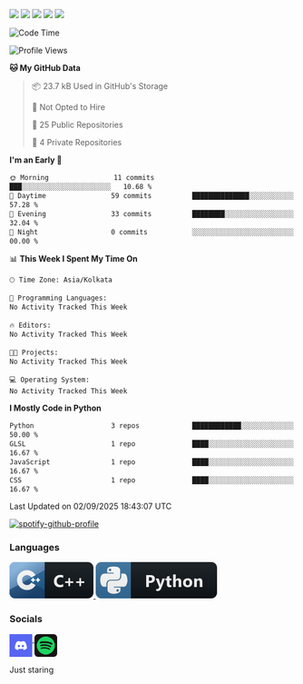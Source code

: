 


[![](https://raw.githubusercontent.com/dxrshxnw/dxrshxnw/main/profile-summary-card-output/2077/0-profile-details.svg)](https://github.com/vn7n24fzkq/github-profile-summary-cards)
[![](https://raw.githubusercontent.com/dxrshxnw/dxrshxnw/main/profile-summary-card-output/2077/1-repos-per-language.svg)](https://github.com/vn7n24fzkq/github-profile-summary-cards) [![](https://raw.githubusercontent.com/dxrshxnw/dxrshxnw/main/profile-summary-card-output/2077/2-most-commit-language.svg)](https://github.com/vn7n24fzkq/github-profile-summary-cards)
[![](https://raw.githubusercontent.com/dxrshxnw/dxrshxnw/main/profile-summary-card-output/2077/3-stats.svg)](https://github.com/vn7n24fzkq/github-profile-summary-cards) [![](https://raw.githubusercontent.com/dxrshxnw/dxrshxnw/main/profile-summary-card-output/2077/4-productive-time.svg)](https://github.com/vn7n24fzkq/github-profile-summary-cards)





<!--START_SECTION:waka-->
![Code Time](http://img.shields.io/badge/Code%20Time-41%20hrs%2058%20mins-blue)

![Profile Views](http://img.shields.io/badge/Profile%20Views-0-blue)

**🐱 My GitHub Data** 

> 📦 23.7 kB Used in GitHub's Storage 
 > 
> 🚫 Not Opted to Hire
 > 
> 📜 25 Public Repositories 
 > 
> 🔑 4 Private Repositories 
 > 
**I'm an Early 🐤** 

```text
🌞 Morning                11 commits          ███░░░░░░░░░░░░░░░░░░░░░░   10.68 % 
🌆 Daytime                59 commits          ██████████████░░░░░░░░░░░   57.28 % 
🌃 Evening                33 commits          ████████░░░░░░░░░░░░░░░░░   32.04 % 
🌙 Night                  0 commits           ░░░░░░░░░░░░░░░░░░░░░░░░░   00.00 % 
```


📊 **This Week I Spent My Time On** 

```text
🕑︎ Time Zone: Asia/Kolkata

💬 Programming Languages: 
No Activity Tracked This Week

🔥 Editors: 
No Activity Tracked This Week

🐱‍💻 Projects: 
No Activity Tracked This Week

💻 Operating System: 
No Activity Tracked This Week
```

**I Mostly Code in Python** 

```text
Python                   3 repos             ████████████░░░░░░░░░░░░░   50.00 % 
GLSL                     1 repo              ████░░░░░░░░░░░░░░░░░░░░░   16.67 % 
JavaScript               1 repo              ████░░░░░░░░░░░░░░░░░░░░░   16.67 % 
CSS                      1 repo              ████░░░░░░░░░░░░░░░░░░░░░   16.67 % 
```




 Last Updated on 02/09/2025 18:43:07 UTC
<!--END_SECTION:waka-->

[![spotify-github-profile](https://spotify-github-profile.kittinanx.com/api/view?uid=31pybieniezipiyqstyr662wni5u&cover_image=true&theme=novatorem&show_offline=false&background_color=121212&interchange=false&bar_color=53b14f&bar_color_cover=false)](https://spotify-github-profile.kittinanx.com/api/view?uid=31pybieniezipiyqstyr662wni5u&redirect=true)
### Languages

<p align="left">
  <a href="#">
      <img src="images/cpp.svg" alt="cpp badge" style="vertical-align:top margin:6px 4px">
  </a>  
  <a href="#">
      <img src="images/python.svg" alt="python badge" style="vertical-align:top margin:6px 4px">
  </a>
  <!-- <a href="#">
      <img src="images/c.png" alt="c badge" style="vertical-align:top margin:6px 4px">
  </a> -->
</p>  


### Socials
<p align="left">
  <a href="https://discordapp.com/users/517895546283753494">
      <img src="images/discord.svg" alt="discord badge" style="vertical-align: top; width: 40px; height: 40px;">
  </a>  
  <a href="https://open.spotify.com/user/31pybieniezipiyqstyr662wni5u?si=1f5a6969e37f43b1">
      <img src="images/spotify.svg" alt="spotify badge" style="vertical-align: top;  width: 40px; height: 40px;">
  </a>
</p>  
Just staring
<!--
**dxrshxnw/dxrshxnw** is a ✨ _special_ ✨ repository because its `README.md` (this file) appears on your GitHub profile.

Here are some ideas to get you started:

- 🔭 I’m currently working on ...
- 🌱 I’m currently learning ...
- 👯 I’m looking to collaborate on ...
- 🤔 I’m looking for help with ...
- 💬 Ask me about ...
- 📫 How to reach me: ...
- 😄 Pronouns: ...
- ⚡ Fun fact: ...
-->
